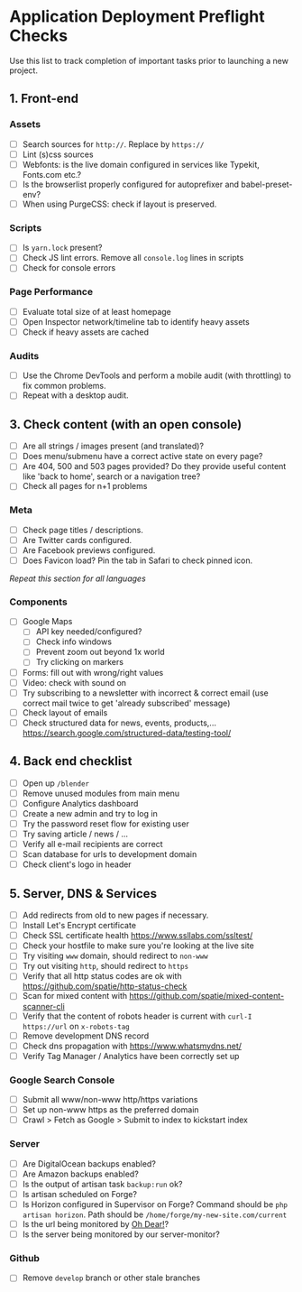 # Application Deployment Preflight Checks

Use this list to track completion of important tasks prior to launching a new project. 

## 1. Front-end

### Assets
- [ ] Search sources for `http://`. Replace by `https://`
- [ ] Lint (s)css sources
- [ ] Webfonts: is the live domain configured in services like Typekit, Fonts.com etc.?
- [ ] Is the browserlist properly configured for autoprefixer and babel-preset-env?
- [ ] When using PurgeCSS: check if layout is preserved.

### Scripts
- [ ] Is `yarn.lock` present?
- [ ] Check JS lint errors. Remove all `console.log` lines in scripts
- [ ] Check for console errors

### Page Performance
- [ ] Evaluate total size of at least homepage
- [ ] Open Inspector network/timeline tab to identify heavy assets 
- [ ] Check if heavy assets are cached 

### Audits
- [ ] Use the Chrome DevTools and perform a mobile audit (with throttling) to fix common problems.
- [ ] Repeat with a desktop audit.

## 3. Check content (with an open console)
- [ ] Are all strings / images present (and translated)?
- [ ] Does menu/submenu have a correct active state on every page?
- [ ] Are 404, 500 and 503 pages provided? Do they provide useful content like 'back to home', search or a navigation tree?
- [ ] Check all pages for n+1 problems

### Meta
- [ ] Check page titles / descriptions.
- [ ] Are Twitter cards configured.
- [ ] Are Facebook previews configured.
- [ ] Does Favicon load? Pin the tab in Safari to check pinned icon.

_Repeat this section for all languages_

### Components
- [ ] Google Maps
    - [ ] API key needed/configured?
    - [ ] Check info windows
    - [ ] Prevent zoom out beyond 1x world
    - [ ] Try clicking on markers
- [ ] Forms: fill out with wrong/right values
- [ ] Video: check with sound on
- [ ] Try subscribing to a newsletter with incorrect & correct email (use correct mail twice to get 'already subscribed' message)
- [ ] Check layout of emails
- [ ] Check structured data for news, events, products,... https://search.google.com/structured-data/testing-tool/

## 4. Back end checklist
- [ ] Open up `/blender`
- [ ] Remove unused modules from main menu 
- [ ] Configure Analytics dashboard
- [ ] Create a new admin and try to log in
- [ ] Try the password reset flow for existing user
- [ ] Try saving article / news / ...
- [ ] Verify all e-mail recipients are correct
- [ ] Scan database for urls to development domain
- [ ] Check client's logo in header

## 5. Server, DNS & Services
- [ ] Add redirects from old to new pages if necessary.
- [ ] Install Let's Encrypt certificate
- [ ] Check SSL certificate health https://www.ssllabs.com/ssltest/
- [ ] Check your hostfile to make sure you're looking at the live site
- [ ] Try visiting `www` domain, should redirect to `non-www`
- [ ] Try out visiting `http`, should redirect to `https`
- [ ] Verify that all http status codes are ok with https://github.com/spatie/http-status-check
- [ ] Scan for mixed content with https://github.com/spatie/mixed-content-scanner-cli
- [ ] Verify that the content of robots header is current with `curl-I https://url` on `x-robots-tag`
- [ ] Remove development DNS record
- [ ] Check dns propagation with https://www.whatsmydns.net/
- [ ] Verify Tag Manager / Analytics have been correctly set up

### Google Search Console
- [ ] Submit all www/non-www http/https variations
- [ ] Set up non-www https as the preferred domain 
- [ ] Crawl > Fetch as Google > Submit to index to kickstart index

### Server
- [ ] Are DigitalOcean backups enabled?
- [ ] Are Amazon backups enabled?
- [ ] Is the output of artisan task `backup:run` ok?
- [ ] Is artisan scheduled on Forge?
- [ ] Is Horizon configured in Supervisor on Forge? Command should be `php artisan horizon`. Path should be `/home/forge/my-new-site.com/current`
- [ ] Is the url being monitored by [Oh Dear!](https://ohdearapp.com/)?
- [ ] Is the server being monitored by our server-monitor?

### Github
- [ ] Remove `develop` branch or other stale branches 
